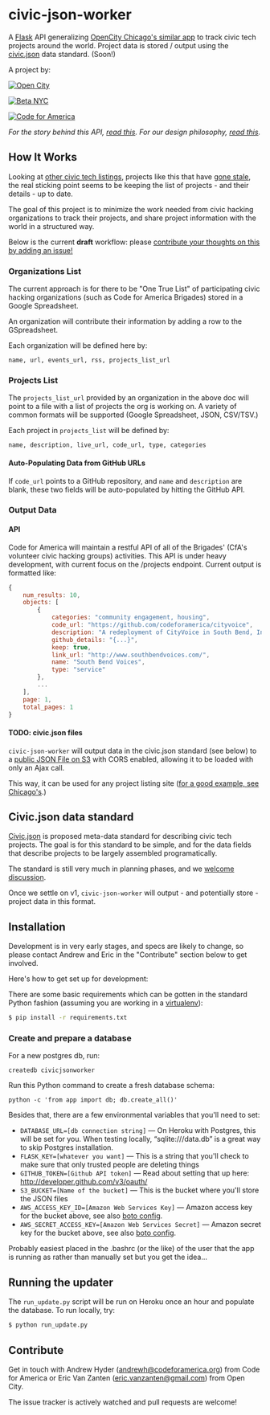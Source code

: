 # civic-json-worker

A [Flask](http://flask.pocoo.org) API generalizing [OpenCity Chicago's similar app](https://github.com/open-city/civic-json-worker) to track civic tech projects around the world. Project data is stored / output using the [civic.json](https://github.com/BetaNYC/civic.json) data standard. (Soon!)

A project by:

<a href="http://opencityapps.org"><img src="http://opengovhacknight.org/images/sponsors/open-city-sm.jpg" alt="Open City"></a>

<a href="http://betanyc.org"><img src="http://betanyc.us/images/apple70Gray.png" alt="Beta NYC"></a>

<a href="http://codeforamerica.com"><img src="http://codeforamerica.org/assets/logo.png" alt="Code for America"></a>


*For the story behind this API, [read this](https://hackpad.com/Civic.json-planning-meeting-EusFEMPgMio#:h=Chicago's-Open-Gov-Hack-Night-). For our design philosophy, [read this](https://hackpad.com/Civic.json-planning-meeting-EusFEMPgMio#:h=Civic-json-worker:-way-forward).*

## How It Works

Looking at [other civic tech listings](http://commons.codeforamerica.org/), projects like this that have [gone stale](http://digital.cityofchicago.org/index.php/open-data-applications/), the real sticking point seems to be keeping the list of projects - and their details - up to date.

The goal of this project is to minimize the work needed from civic hacking organizations to track their projects, and share project information with the world in a structured way.

Below is the current **draft** workflow: please [contribute your thoughts on this by adding an issue!](https://github.com/codeforamerica/civic-json-worker/issues)

### Organizations List

The current approach is for there to be "One True List" of participating civic hacking organizations (such as Code for America Brigades) stored in a Google Spreadsheet.

An organization will contribute their information by adding a row to the GSpreadsheet.

Each organization will be defined here by:

`name, url, events_url, rss, projects_list_url`


### Projects List

The `projects_list_url` provided by an organization in the above doc will point to a file with a list of projects the org is working on. A variety of common formats will be supported (Google Spreadsheet, JSON, CSV/TSV.)

Each project in `projects_list` will be defined by:

`name, description, live_url, code_url, type, categories`

#### Auto-Populating Data from GitHub URLs

If `code_url` points to a GitHub repository, and `name` and `description` are blank, these two fields will be auto-populated by hitting the GitHub API.


### Output Data

#### API

Code for America will maintain a restful API of all of the Brigades' (CfA's volunteer civic hacking groups) activities. This API is under heavy development, with current focus on the /projects endpoint. Current output is formatted like:

```Javascript
{
    num_results: 10,
    objects: [
        {
            categories: "community engagement, housing",
            code_url: "https://github.com/codeforamerica/cityvoice",
            description: "A redeployment of CityVoice in South Bend, Indiana.",
            github_details: "{...}",
            keep: true,
            link_url: "http://www.southbendvoices.com/",
            name: "South Bend Voices",
            type: "service"
        },
        ...
    ],
    page: 1,
    total_pages: 1
}
```

#### TODO: civic.json files

`civic-json-worker` will output data in the civic.json standard (see below) to a [public JSON File on S3](https://s3-us-west-2.amazonaws.com/project-list/projects.json) with CORS enabled, allowing it to be loaded with only 
an Ajax call.

This way, it can be used for any project listing site ([for a good example, see Chicago's](http://opengovhacknight.org/projects.html).)


## Civic.json data standard
[Civic.json](https://github.com/BetaNYC/civic.json) is proposed meta-data standard for describing civic tech projects. The goal is for this standard to be simple, and for the data fields that describe projects to be largely assembled programatically.

The standard is still very much in planning phases, and we [welcome discussion](https://github.com/BetaNYC/civic.json/issues).

Once we settle on v1, `civic-json-worker` will output - and potentially store - project data in this format.

## Installation

Development is in very early stages, and specs are likely to change, so please contact Andrew and Eric in the "Contribute" section below to get involved.

Here's how to get set up for development:

There are some basic requirements which can be gotten 
in the standard Python fashion (assuming you are working in a [virtualenv](https://pypi.python.org/pypi/virtualenv)):

``` bash
$ pip install -r requirements.txt
```

### Create and prepare a database
For a new postgres db, run:

    createdb civicjsonworker

Run this Python command to create a fresh database schema:

    python -c 'from app import db; db.create_all()'

Besides that, there are a few environmental variables that you'll need to set:

* `DATABASE_URL=[db connection string]` — On Heroku with Postgres, this will be set for you. When testing locally, “sqlite:///data.db” is a great way to skip Postgres installation.
* `FLASK_KEY=[whatever you want]` — This is a string that you'll check to make sure that only trusted people are deleting things
* `GITHUB_TOKEN=[Github API token]` — Read about setting that up here: http://developer.github.com/v3/oauth/
* `S3_BUCKET=[Name of the bucket]` — This is the bucket where you'll store the JSON files
* `AWS_ACCESS_KEY_ID=[Amazon Web Services Key]` — Amazon access key for the bucket above, see also [boto config](https://code.google.com/p/boto/wiki/BotoConfig).
* `AWS_SECRET_ACCESS_KEY=[Amazon Web Services Secret]` — Amazon secret key for the bucket above, see also [boto config](https://code.google.com/p/boto/wiki/BotoConfig).

Probably easiest placed in the .bashrc (or the like) of 
the user that the app is running as rather than manually set but you get the idea...


## Running the updater

The ``run_update.py`` script will be run on Heroku once an hour and populate the database. To run locally, try:

``` bash 
$ python run_update.py
```


## Contribute

Get in touch with Andrew Hyder ([andrewh@codeforamerica.org](andrewh@codeforamerica.org)) from Code for America or Eric Van Zanten ([eric.vanzanten@gmail.com](eric.vanzanten@gmail.com)) from Open City.

The issue tracker is actively watched and pull requests are welcome!
